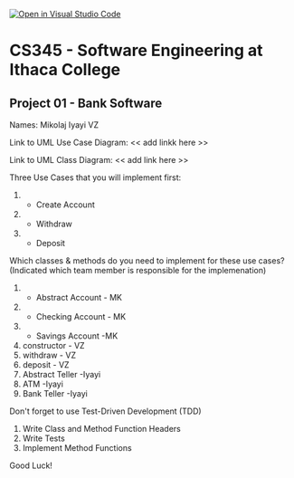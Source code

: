 [![Open in Visual Studio Code](https://classroom.github.com/assets/open-in-vscode-f059dc9a6f8d3a56e377f745f24479a46679e63a5d9fe6f495e02850cd0d8118.svg)](https://classroom.github.com/online_ide?assignment_repo_id=6983078&assignment_repo_type=AssignmentRepo)
# CS345 - Software Engineering at Ithaca College
## Project 01 - Bank Software

Names:
Mikolaj
Iyayi
VZ


Link to UML Use Case Diagram:
<< add linkk here >>

Link to UML Class Diagram:
<< add link here >>

Three Use Cases that you will implement first:
1. - Create Account
2. - Withdraw
3. - Deposit

Which classes & methods do you need to implement for these use cases?
(Indicated which team member is responsible for the implemenation)
1. - Abstract Account - MK
2. - Checking Account - MK
3. - Savings Account -MK
4. constructor - VZ
5. withdraw - VZ
6. deposit - VZ
7. Abstract Teller -Iyayi
8. ATM -Iyayi
9. Bank Teller -Iyayi

Don't forget to use Test-Driven Development (TDD)
1. Write Class and Method Function Headers
2. Write Tests
3. Implement Method Functions

Good Luck!

